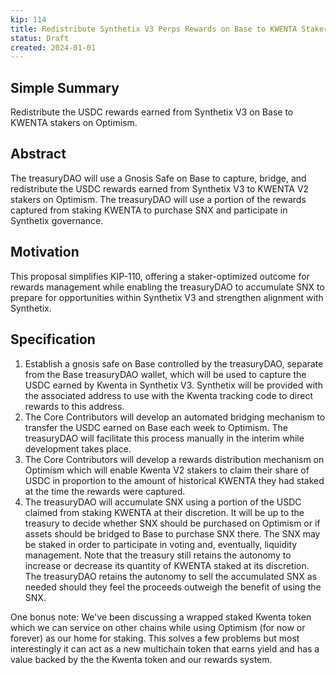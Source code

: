 ```yaml
---
kip: 114
title: Redistribute Synthetix V3 Perps Rewards on Base to KWENTA Stakers on Optimism
status: Draft
created: 2024-01-01
---
```


## Simple Summary
Redistribute the USDC rewards earned from Synthetix V3 on Base to KWENTA stakers on Optimism.

## Abstract
The treasuryDAO will use a Gnosis Safe on Base to capture, bridge, and redistribute the USDC rewards earned from Synthetix V3 to KWENTA V2 stakers on Optimism. The treasuryDAO will use a portion of the rewards captured from staking KWENTA to purchase SNX and participate in Synthetix governance. 

## Motivation
This proposal simplifies KIP-110, offering a staker-optimized outcome for rewards management while enabling the treasuryDAO to accumulate SNX to prepare for opportunities within Synthetix V3 and strengthen alignment with Synthetix. 

## Specification 
1. Establish a gnosis safe on Base controlled by the treasuryDAO, separate from the Base treasuryDAO wallet, which will be used to capture the USDC earned by Kwenta in Synthetix V3. Synthetix will be provided with the associated address to use with the Kwenta tracking code to direct rewards to this address.
1. The Core Contributors will develop an automated bridging mechanism to transfer the USDC earned on Base each week to Optimism. The treasuryDAO will facilitate this process manually in the interim while development takes place.
1. The Core Contributors will develop a rewards distribution mechanism on Optimism which will enable Kwenta V2 stakers to claim their share of USDC in proportion to the amount of historical KWENTA they had staked at the time the rewards were captured.
1. The treasuryDAO will accumulate SNX using a portion of the USDC claimed from staking KWENTA at their discretion. It will be up to the treasury to decide whether SNX should be purchased on Optimism or if assets should be bridged to Base to purchase SNX there. The SNX may be staked in order to participate in voting and, eventually, liquidity management. Note that the treasury still retains the autonomy to increase or decrease its quantity of KWENTA staked at its discretion. The treasuryDAO retains the autonomy to sell the accumulated SNX as needed should they feel the proceeds outweigh the benefit of using the SNX.

One bonus note: We've been discussing a wrapped staked Kwenta token which we can service on other chains while using Optimism (for now or forever) as our home for staking. This solves a few problems but most interestingly it can act as a new multichain token that earns yield and has a value backed by the the Kwenta token and our rewards system.

